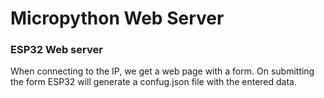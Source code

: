 # Micropython Web Server

### ESP32 Web server

When connecting to the IP, we get a web page with a form. On submitting the form ESP32 will generate a confug.json file with the entered data.
